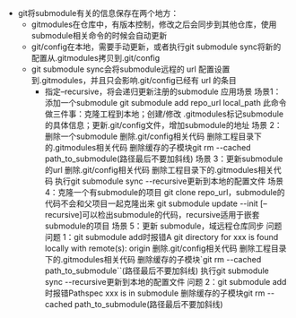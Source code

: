 - git将submodule有关的信息保存在两个地方：
  - gitmodules在仓库中，有版本控制，修改之后会同步到其他仓库，使用submodule相关命令的时候会自动更新
  - git/config在本地，需要手动更新，或者执行git submodule sync将新的配置从.gitmodules拷贝到.git/config
  - git submodule sync会将submodule远程的 url 配置设置到.gitmodules，并且只会影响.git/config已经有 url 的条目
    - 指定–recursive，将会递归更新注册的submodule
      应用场景
      场景1：添加一个submodule
      git submodule add repo_url local_path
      此命令做三件事：克隆工程到本地；创建/修改 .gitmodules标记submodule的具体信息；更新.git/config文件，增加submodule的地址
      场景 2：删除一个submodule
      删除.git/config相关代码
      删除工程目录下的.gitmodules相关代码
      删除缓存的子模块git rm --cached path_to_submodule(路径最后不要加斜线)
      场景 3：更新submodule的url
      删除.git/config相关代码
      删除工程目录下的.gitmodules相关代码
      执行git submodule sync --recursive更新到本地的配置文件
      场景 4：克隆一个有submodule的项目
      git clone repo_url，submodule的代码不会和父项目一起克隆出来
      git submodule update --init [–recursive]可以检出submodule的代码，recursive适用于嵌套submodule的项目
      场景 5：更新 submodule，域远程仓库同步
      问题
      问题 1：git submodule add时报错A git directory for xxx is found locally with remote(s): origin
      删除.git/config相关代码
      删除工程目录下的.gitmodules相关代码
      删除缓存的子模块`git rm --cached path_to_submodule``(路径最后不要加斜线)
      执行git submodule sync --recursive更新到本地的配置文件
      问题 2：git submodule add时报错Pathspec xxx is in submodule
      删除缓存的子模块git rm --cached path_to_submodule(路径最后不要加斜线)